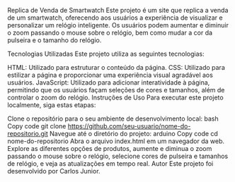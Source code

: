Replica de Venda de Smartwatch
Este projeto é um site que replica a venda de um smartwatch, oferecendo aos usuários a experiência de visualizar e personalizar um relógio inteligente. Os usuários podem aumentar e diminuir o zoom passando o mouse sobre o relógio, bem como mudar a cor da pulseira e o tamanho do relógio.

Tecnologias Utilizadas
Este projeto utiliza as seguintes tecnologias:

HTML: Utilizado para estruturar o conteúdo da página.
CSS: Utilizado para estilizar a página e proporcionar uma experiência visual agradável aos usuários.
JavaScript: Utilizado para adicionar interatividade à página, permitindo que os usuários façam seleções de cores e tamanhos, além de controlar o zoom do relógio.
Instruções de Uso
Para executar este projeto localmente, siga estas etapas:

Clone o repositório para o seu ambiente de desenvolvimento local:
bash
Copy code
git clone https://github.com/seu-usuario/nome-do-repositorio.git
Navegue até o diretório do projeto:
arduino
Copy code
cd nome-do-repositorio
Abra o arquivo index.html em um navegador da web.
Explore as diferentes opções de produtos, aumente e diminua o zoom passando o mouse sobre o relógio, selecione cores de pulseira e tamanhos de relógio, e veja as atualizações em tempo real.
Autor
Este projeto foi desenvolvido por Carlos Junior.

